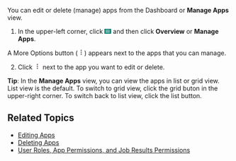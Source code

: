 You can edit or delete (manage) apps from the Dashboard or **Manage Apps** view.

1. In the upper-left corner, click ![menu button](images/menu-button.png) and then click **Overview** or **Manage Apps**. 

 A More Options button (![more options](images/more-options.png)) appears next to the apps that you can manage. 
 
2. Click ![more options](images/more-options.png) next to the app you want to edit or delete.

 **Tip**: In the **Manage Apps** view, you can view the apps in list or grid view. List view is the default. To switch to grid view, click the grid buton in the upper-right corner. To switch back to list view, click the list button.
  
## Related Topics

* [Editing Apps](editing-app.md)
* [Deleting Apps](deleting-app.md)
* [User Roles, App Permissions, and Job Results Permissions](app-permission-user-role.md)
